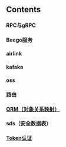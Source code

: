 ## Contents

#### RPC与gRPC
#### Beego服务
#### airlink
#### kafaka
#### oss
#### 路由
#### [ORM（对象关系映射）](https://github.com/SherDick/KnowledgePoint/blob/master/ORM.md)
#### sds（安全数据表）
#### [Token认证](https://github.com/SherDick/KnowledgePoint/blob/master/Token.md)